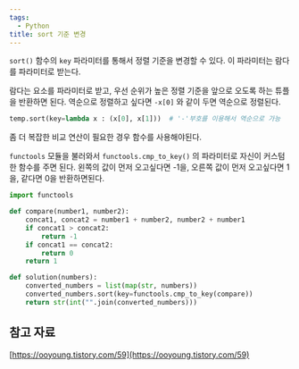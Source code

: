 ```yaml
---
tags:
  - Python
title: sort 기준 변경
---
```


`sort()` 함수의 `key` 파라미터를 통해서 정렬 기준을 변경할 수 있다. 이 파라미터는 람다를 파라미터로 받는다.

람다는 요소를 파라미터로 받고, 우선 순위가 높은 정렬 기준을 앞으로 오도록 하는 튜플을 반환하면 된다. 역순으로 정렬하고 싶다면 `-x[0]` 와 같이 두면 역순으로 정렬된다.

```python
temp.sort(key=lambda x : (x[0], x[1]))  # '-'부호를 이용해서 역순으로 가능
```

좀 더 복잡한 비교 연산이 필요한 경우 함수를 사용해야된다.

`functools` 모듈을 불러와서 `functools.cmp_to_key()` 의 파라미터로 자신이 커스텀한 함수를 주면 된다. 왼쪽의 값이 먼저 오고싶다면 -1을, 오른쪽 값이 먼저 오고싶다면 1을, 같다면 0을 반환하면된다.

```python
import functools

def compare(number1, number2):
    concat1, concat2 = number1 + number2, number2 + number1
    if concat1 > concat2:
        return -1
    if concat1 == concat2:
        return 0
    return 1

def solution(numbers):
    converted_numbers = list(map(str, numbers))
    converted_numbers.sort(key=functools.cmp_to_key(compare))
    return str(int("".join(converted_numbers)))
```

## 참고 자료

[https://ooyoung.tistory.com/59](https://ooyoung.tistory.com/59)
